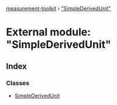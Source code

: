 [measurement-toolkit](../README.md) › ["SimpleDerivedUnit"](_simplederivedunit_.md)

# External module: "SimpleDerivedUnit"

## Index

### Classes

* [SimpleDerivedUnit](../classes/_simplederivedunit_.simplederivedunit.md)
